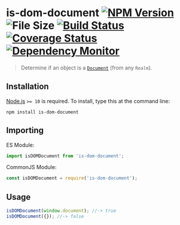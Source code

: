 # is-dom-document [![NPM Version][npm-image]][npm-url] ![File Size][filesize-image] [![Build Status][travis-image]][travis-url] [![Coverage Status][coveralls-image]][coveralls-url] [![Dependency Monitor][greenkeeper-image]][greenkeeper-url]

> Determine if an object is a [`Document`](https://mdn.io/Document) (from any `Realm`).


## Installation

[Node.js](http://nodejs.org) `>= 10` is required. To install, type this at the command line:
```shell
npm install is-dom-document
```


## Importing

ES Module:
```js
import isDOMDocument from 'is-dom-document';
```

CommonJS Module:
```js
const isDOMDocument = require('is-dom-document');
```


## Usage

```js
isDOMDocument(window.document); //-> true
isDOMDocument({}); //-> false
````


[npm-image]: https://img.shields.io/npm/v/is-dom-document.svg
[npm-url]: https://npmjs.com/package/is-dom-document
[filesize-image]: https://img.shields.io/badge/size-400B%20gzipped-blue.svg
[travis-image]: https://img.shields.io/travis/stevenvachon/is-dom-document.svg
[travis-url]: https://travis-ci.org/stevenvachon/is-dom-document
[coveralls-image]: https://img.shields.io/coveralls/stevenvachon/is-dom-document.svg
[coveralls-url]: https://coveralls.io/github/stevenvachon/is-dom-document
[greenkeeper-image]: https://badges.greenkeeper.io/stevenvachon/is-dom-document.svg
[greenkeeper-url]: https://greenkeeper.io/
